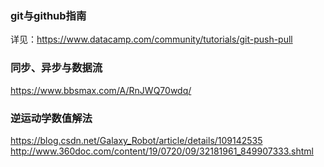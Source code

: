 ### git与github指南
详见：https://www.datacamp.com/community/tutorials/git-push-pull

### 同步、异步与数据流
https://www.bbsmax.com/A/RnJWQ70wdq/

### 逆运动学数值解法
https://blog.csdn.net/Galaxy_Robot/article/details/109142535
http://www.360doc.com/content/19/0720/09/32181961_849907333.shtml
